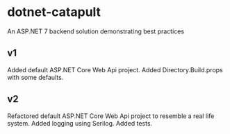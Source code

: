 # dotnet-catapult
An ASP.NET 7 backend solution demonstrating best practices

## v1
Added default ASP.NET Core Web Api project. 
Added Directory.Build.props with some defaults.

## v2
Refactored default ASP.NET Core Web Api project to resemble a real life system.
Added logging using Serilog.
Added tests.
